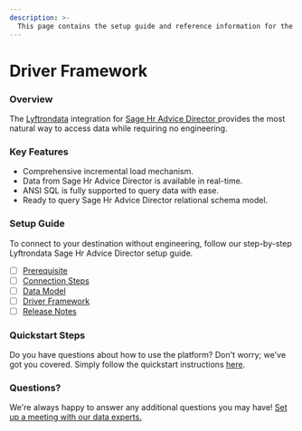 ```yaml
---
description: >-
  This page contains the setup guide and reference information for the Sage Hr Advice Director source connector.
---
```


# Driver Framework

### Overview

The [Lyftrondata](https://www.lyftrondata.com/) integration for [Sage Hr Advice Director](https://www.lyftrondata.com/integration/sage-hr-advice-director/)[ ](https://www.lyftrondata.com/integration/sage-hr-advice-director/)provides the most natural way to access data while requiring no engineering.

### Key Features

* Comprehensive incremental load mechanism.
* Data from Sage Hr Advice Director is available in real-time.&#x20;
* ANSI SQL is fully supported to query data with ease.
* Ready to query Sage Hr Advice Director relational schema model.

### Setup Guide

To connect to your destination without engineering, follow our step-by-step Lyftrondata Sage Hr Advice Director setup guide.

* [ ] [Prerequisite](../../human-resource-analytics/sage-hr-advice-director/prerequisite.md)
* [ ] [Connection Steps](../../human-resource-analytics/sage-hr-advice-director/connection-steps.md)
* [ ] [Data Model](../../human-resource-analytics/sage-hr-advice-director/data-model/)
* [ ] [Driver Framework](../../human-resource-analytics/sage-hr-advice-director/driver-framework/)
* [ ] [Release Notes](../../human-resource-analytics/sage-hr-advice-director/release-notes.md)

### Quickstart Steps

Do you have questions about how to use the platform? Don't worry; we've got you covered. Simply follow the quickstart instructions [here](../../../quickstart-steps.md).

### Questions? <a href="#questions" id="questions"></a>

We're always happy to answer any additional questions you may have! [Set up a meeting with our data experts.](https://www.lyftrondata.com/book-a-meeting/)


